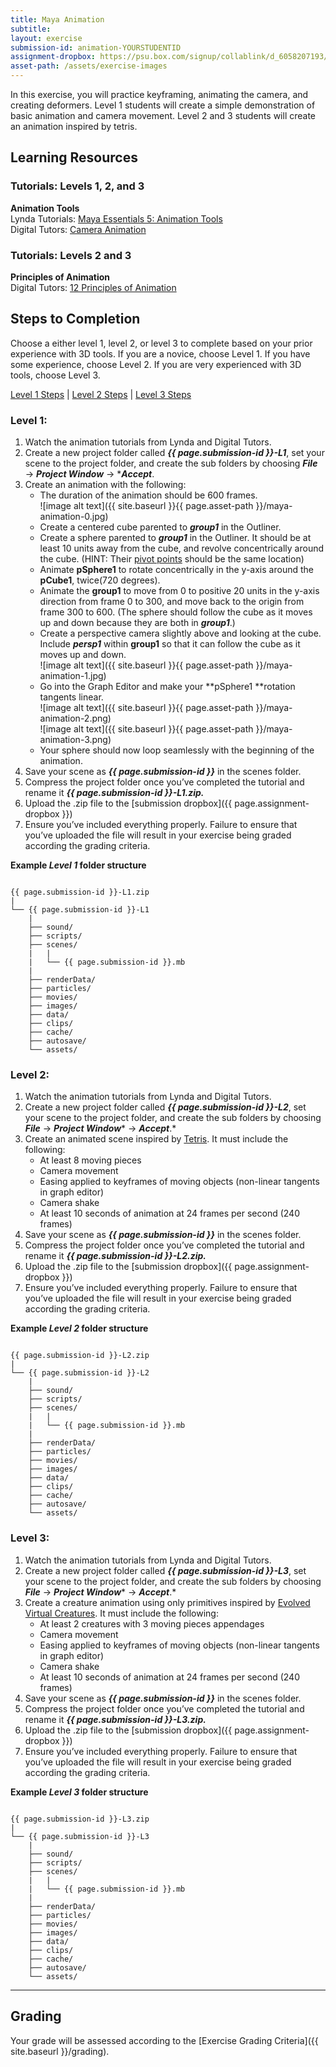 ```yaml
---
title: Maya Animation
subtitle: 
layout: exercise
submission-id: animation-YOURSTUDENTID
assignment-dropbox: https://psu.box.com/signup/collablink/d_6058207193/137cca0b23bb95
asset-path: /assets/exercise-images
---
```


In this exercise, you will practice keyframing, animating the camera, and creating deformers. Level 1 students will create a simple demonstration of basic animation and camera movement. Level 2 and 3 students will create an animation inspired by tetris.

## Learning Resources

### Tutorials: Levels 1, 2, and 3

**Animation Tools**  
Lynda Tutorials: [Maya Essentials 5: Animation Tools](http://www.lynda.com/Maya-tutorials/Maya-Essentials-5-Animation-Tools/96719-2.html)  
Digital Tutors: [Camera Animation](http://www.digitaltutors.com/11/training.php?pid=376)  

### Tutorials: Levels 2 and 3

**Principles of Animation**  
Digital Tutors: [12 Principles of Animation](http://www.digitaltutors.com/11/training.php?pid=297)  

## Steps to Completion

Choose a either level 1, level 2, or level 3 to complete based on your prior experience with 3D tools. If you are a novice, choose Level 1. If you have some experience, choose Level 2. If you are very experienced with 3D tools, choose Level 3.

[Level 1 Steps](#level-1) | [Level 2 Steps](#level-2) | [Level 3 Steps](#level-3)

### <a name="level-1"></a>Level 1:

1. Watch the animation tutorials from Lynda and Digital Tutors.
2. Create a new project folder called **_{{ page.submission-id }}-L1_**, set your scene to the project folder, and create the sub folders by choosing **_File_** → **_Project Window_** → ***_Accept_**.
3. Create an animation with the following:
   - The duration of the animation should be 600 frames.  
   ![image alt text]({{ site.baseurl }}{{ page.asset-path }}/maya-animation-0.jpg)
   - Create a centered cube parented to **_group1_** in the Outliner. 
   - Create a sphere parented to **_group1_** in the Outliner. It should be at least 10 units away from the cube, and revolve concentrically around the cube. (HINT: Their [pivot points](https://vimeo.com/24713801) should be the same location)
   - Animate **pSphere1** to rotate concentrically in the y-axis around the **pCube1**, twice(720 degrees).
   - Animate the **group1** to move from 0 to positive 20 units in the y-axis direction from frame 0 to 300, and move back to the origin from frame 300 to 600. (The sphere should follow the cube as it moves up and down because they are both in **_group1_**.)
   - Create a perspective camera slightly above and looking at the cube. Include **_persp1_** within **group1** so that it can follow the cube as it moves up and down.  
   ![image alt text]({{ site.baseurl }}{{ page.asset-path }}/maya-animation-1.jpg)  
   - Go into the Graph Editor and make your  **pSphere1 **rotation tangents linear.  
   ![image alt text]({{ site.baseurl }}{{ page.asset-path }}/maya-animation-2.png)  
   ![image alt text]({{ site.baseurl }}{{ page.asset-path }}/maya-animation-3.png)  
   - Your sphere should now loop seamlessly with the beginning of the animation. 
4. Save your scene as **_{{ page.submission-id }}_** in the scenes folder.
5. Compress the project folder once you’ve completed the tutorial and rename it **_{{ page.submission-id }}-L1.zip._**
6. Upload the .zip file to the [submission dropbox]({{ page.assignment-dropbox }})
7. Ensure you’ve included everything properly. Failure to ensure that you’ve uploaded the file will result in your exercise being graded according the grading criteria.

**Example _Level 1_ folder structure**

```

{{ page.submission-id }}-L1.zip
|
└── {{ page.submission-id }}-L1
    |
    ├── sound/
    ├── scripts/
    ├── scenes/
    |   |
    |   └── {{ page.submission-id }}.mb
    |
    ├── renderData/
    ├── particles/
    ├── movies/
    ├── images/
    ├── data/
    ├── clips/
    ├── cache/
    ├── autosave/
    └── assets/

```

### <a name="level-2"></a>Level 2:

1. Watch the animation tutorials from Lynda and Digital Tutors.
2. Create a new project folder called **_{{ page.submission-id }}-L2_**, set your scene to the project folder, and create the sub folders by choosing **_File_** → **_Project Window_*** → ***_Accept_***.*
3. Create an animated scene inspired by [Tetris](http://www.youtube.com/watch?v=qIAAmaS9n0Q). It must include the following:
   - At least 8 moving pieces
   - Camera movement
   - Easing applied to keyframes of moving objects (non-linear tangents in graph editor)
   - Camera shake
   - At least 10 seconds of animation at 24 frames per second (240 frames)
4. Save your scene as **_{{ page.submission-id }}_** in the scenes folder.
5. Compress the project folder once you’ve completed the tutorial and rename it **_{{ page.submission-id }}-L2.zip._**
6. Upload the .zip file to the [submission dropbox]({{ page.assignment-dropbox }})
7. Ensure you’ve included everything properly. Failure to ensure that you’ve uploaded the file will result in your exercise being graded according the grading criteria.

**Example _Level 2_ folder structure**

```

{{ page.submission-id }}-L2.zip
|
└── {{ page.submission-id }}-L2
    |
    ├── sound/
    ├── scripts/
    ├── scenes/
    |   |
    |   └── {{ page.submission-id }}.mb
    |
    ├── renderData/
    ├── particles/
    ├── movies/
    ├── images/
    ├── data/
    ├── clips/
    ├── cache/
    ├── autosave/
    └── assets/

```

### <a name="level-3"></a>Level 3:

1. Watch the animation tutorials from Lynda and Digital Tutors.
2. Create a new project folder called **_{{ page.submission-id }}-L3_**, set your scene to the project folder, and create the sub folders by choosing **_File_** → **_Project Window_*** → ***_Accept_***.*
3. Create a creature animation using only primitives inspired by [Evolved Virtual Creatures](http://www.youtube.com/watch?v=JBgG_VSP7f8). It must include the following:
   - At least 2 creatures with 3 moving pieces appendages
   - Camera movement
   - Easing applied to keyframes of moving objects (non-linear tangents in graph editor)
   - Camera shake
   - At least 10 seconds of animation at 24 frames per second (240 frames)
4. Save your scene as **_{{ page.submission-id }}_** in the scenes folder.
5. Compress the project folder once you’ve completed the tutorial and rename it **_{{ page.submission-id }}-L3.zip._**
6. Upload the .zip file to the [submission dropbox]({{ page.assignment-dropbox }})
7. Ensure you’ve included everything properly. Failure to ensure that you’ve uploaded the file will result in your exercise being graded according the grading criteria.

**Example _Level 3_ folder structure**

```

{{ page.submission-id }}-L3.zip
|
└── {{ page.submission-id }}-L3
    |
    ├── sound/
    ├── scripts/
    ├── scenes/
    |   |
    |   └── {{ page.submission-id }}.mb
    |
    ├── renderData/
    ├── particles/
    ├── movies/
    ├── images/
    ├── data/
    ├── clips/
    ├── cache/
    ├── autosave/
    └── assets/

```

* * *

## Grading
Your grade will be assessed according to the [Exercise Grading Criteria]({{ site.baseurl }}/grading). 